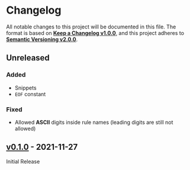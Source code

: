 <!--
  Copyright (c) 2021 Michael Federczuk
  SPDX-License-Identifier: CC-BY-SA-4.0
-->

<!-- markdownlint-disable no-duplicate-heading -->

# Changelog #

All notable changes to this project will be documented in this file.
The format is based on [**Keep a Changelog v1.0.0**](https://keepachangelog.com/en/1.0.0/),
and this project adheres to [**Semantic Versioning v2.0.0**](https://semver.org/spec/v2.0.0.html).

## Unreleased ##

### Added ###

* Snippets
* `EOF` constant

### Fixed ###

* Allowed **ASCII** digits inside rule names (leading digits are still not allowed)

## [v0.1.0] - 2021-11-27 ##

[v0.1.0]: https://github.com/mfederczuk/w3c-ebnf-vscode/releases/tag/v0.1.0

Initial Release
